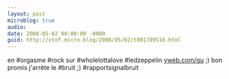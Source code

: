 ```yaml
---
layout: post
microblog: true
audio: 
date: 2008-05-02 00:00:00 -0000
guid: http://xtof.micro.blog/2008/05/02/t801789518.html
---
```

en #orgasme #rock sur #wholelottalove #ledzeppelin [yweb.com/gu](http://yweb.com/gu) ;) bon promis j'arrête le #bruit ;) #rapportsignalbruit
